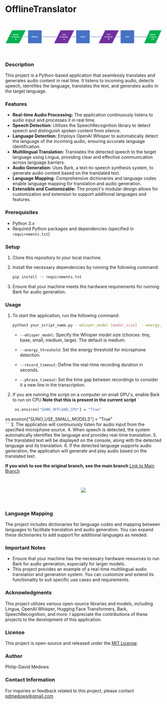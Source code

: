 # OfflineTranslator
<br>
<p align="center">
<img src="images/Drawing1(2).png" ></img>
</p>
<br>



### Description
This project is a Python-based application that seamlessly translates and generates audio content in real time. It listens to incoming audio, detects speech, identifies the language, translates the text, and generates audio in the target language. 
### Features
- **Real-time Audio Processing:** The application continuously listens to audio input and processes it in real time.
- **Speech Detection:** Utilizes the SpeechRecognition library to detect speech and distinguish spoken content from silence.
- **Language Detection:** Employs OpenAI Whisper to automatically detect the language of the incoming audio, ensuring accurate language identification.
- **Multilingual Translation:** Translates the detected speech to the target language using Lingua, providing clear and effective communication across language barriers.
- **Audio Generation:** Uses Bark, a text-to-speech synthesis system, to generate audio content based on the translated text.
- **Language Mapping:** Comprehensive dictionaries and language codes enable language mapping for translation and audio generation.
- **Extensible and Customizable:** The project's modular design allows for customization and extension to support additional languages and features.

### Prerequisites
- Python 3.x
- Required Python packages and dependencies (specified in `requirements.txt`)

### Setup
1. Clone this repository to your local machine.
2. Install the necessary dependencies by running the following command:

    ```bash
    pip install -r requirements.txt
    ```

3. Ensure that your machine meets the hardware requirements for running Bark for audio generation.

### Usage
1. To start the application, run the following command:

    ```bash
    python3 your_script_name.py --whisper_model [model_size]  --energy_threshold [threshold] --record_timeout [timeout] --phrase_timeout [timeout]
    ```

   - `--whisper_model`: Specify the Whisper model size (choices: tiny, base, small, medium, large).  The default is medium.
   
   - `--energy_threshold`: Set the energy threshold for microphone detection.
   - `--record_timeout`: Define the real-time recording duration in seconds.
   - `--phrase_timeout`: Set the time gap between recordings to consider it a new line in the transcription.


2. If you are running the script on a computer on small GPU's, enable Bark to run on CPU  **Note that this is present in the current script** `
   ```bash
    os.environ["SUNO_OFFLOAD_CPU"] = "True"
os.environ["SUNO_USE_SMALL_MODELS"] = "True"  
    ```
3. The application will continuously listen for audio input from the specified microphone source.
4. When speech is detected, the system automatically identifies the language and provides real-time translation.
5. The translated text will be displayed on the console, along with the detected language and its translation.
6. If the detected language supports audio generation, the application will generate and play audio based on the translated text.

**If you wish to see the original branch, see the main branch** [Link to Main Branch](https://github.com/pdmedows/OfflineTranslator/tree/main)


<br>
<p align="center">
<img src="images/Drawing(1).png" ></img>
</p>
<br>



### Language Mapping
The project includes dictionaries for language codes and mapping between languages to facilitate translation and audio generation. You can expand these dictionaries to add support for additional languages as needed.

### Important Notes
- Ensure that your machine has the necessary hardware resources to run Bark for audio generation, especially for larger models.
- This project provides an example of a real-time multilingual audio translation and generation system. You can customize and extend its functionality to suit specific use cases and requirements.

### Acknowledgments
This project utilizes various open-source libraries and models, including Lingua, OpenAI Whisper, Hugging Face Transformers, Bark, SpeechRecognition, and more. I appreciate the contributions of these projects to the development of this application.

### License
This project is open-source and released under the [MIT License](LICENSE).

### Author
Philip-David Medows

### Contact Information
For inquiries or feedback related to this project, please contact pdmedows@gmail.com
